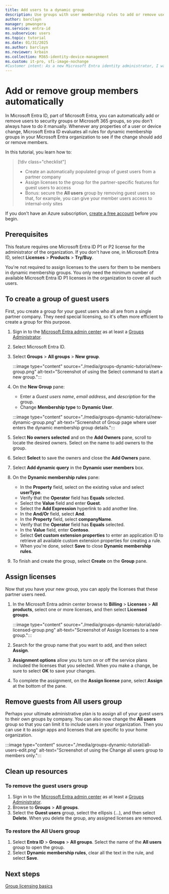 ```yaml
---
title: Add users to a dynamic group
description: Use groups with user membership rules to add or remove users automatically
author: barclayn
manager: pmwongera
ms.service: entra-id
ms.subservice: users
ms.topic: tutorial
ms.date: 01/31/2025
ms.author: barclayn
ms.reviewer: krbain
ms.collection: M365-identity-device-management
ms.custom: it-pro, sfi-image-nochange
#Customer intent: As a new Microsoft Entra identity administrator, I want to automatically add or remove users, so I don't have to manually do it."
---
```


# Add or remove group members automatically

In Microsoft Entra ID, part of Microsoft Entra, you can automatically add or remove users to security groups or Microsoft 365 groups, so you don't always have to do it manually. Whenever any properties of a user or device change, Microsoft Entra ID evaluates all rules for dynamic membership groups in your Microsoft Entra organization to see if the change should add or remove members.

In this tutorial, you learn how to:
> [!div class="checklist"]
> * Create an automatically populated group of guest users from a partner company
> * Assign licenses to the group for the partner-specific features for guest users to access
> * Bonus: secure the **All users** group by removing guest users so that, for example, you can give your member users access to internal-only sites

If you don't have an Azure subscription, [create a free account](https://azure.microsoft.com/free/) before you begin.

## Prerequisites

This feature requires one Microsoft Entra ID P1 or P2 license for the administrator of the organization. If you don't have one, in Microsoft Entra ID, select **Licenses** > **Products** > **Try/Buy**.

You're not required to assign licenses to the users for them to be members in dynamic membership groups. You only need the minimum number of available Microsoft Entra ID P1 licenses in the organization to cover all such users. 

## To create a group of guest users


First, you create a group for your guest users who all are from a single partner company. They need special licensing, so it's often more efficient to create a group for this purpose.

1. Sign in to the [Microsoft Entra admin center](https://entra.microsoft.com) as at least a [Groups Administrator](~/identity/role-based-access-control/permissions-reference.md#global-administrator).
1. Select Microsoft Entra ID.
2. Select **Groups** > **All groups** > **New group**.

   :::image type="content" source="./media/groups-dynamic-tutorial/new-group.png" alt-text="Screenshot of using the Select command to start a new group.":::

3. On the **New Group** pane:
  
   * Enter a *Guest users name*, *email address*, and *description* for the group.
   * Change **Membership type** to **Dynamic User**.
   
   :::image type="content" source="./media/groups-dynamic-tutorial/new-dynamic-group.png" alt-text="Screenshot of Group page where user enters the dynamic membership group details.":::

4. Select **No owners selected** and on the **Add Owners** pane, scroll to locate the desired owners. Select on the name to add owners to the group.
5. Select **Select** to save the owners and close the **Add Owners** pane.  
6. Select **Add dynamic query** in the **Dynamic user members** box.
7. On the **Dynamic membership rules** pane:

   * In the **Property** field, select on the existing value and select **userType**. 
   * Verify that the **Operator** field has **Equals** selected.  
   * Select the **Value** field and enter **Guest**. 
   * Select the **Add Expression** hyperlink to add another line.
   * In the **And/Or** field, select **And**.
   * In the **Property** field, select **companyName**.
   * Verify that the **Operator** field has **Equals** selected.
   * In the **Value** field, enter **Contoso**.
   * Select **Get custom extension properties** to enter an application ID to retrieve all available custom extension properties for creating a rule. 
   * When you're done, select **Save** to close **Dynamic membership rules**.
   
8. To finish and create the group, select **Create** on the **Group** pane.

## Assign licenses

Now that you have your new group, you can apply the licenses that these partner users need.

1. In the Microsoft Entra admin center browse to **Billing** > **Licenses** > **All products**, select one or more licenses, and then select **Licensed groups**.

   :::image type="content" source="./media/groups-dynamic-tutorial/add-licensed-group.png" alt-text="Screenshot of Assign licenses to a new group.":::

2. Search for the group name that you want to add, and then select **Assign**.
3. **Assignment options** allow you to turn on or off the service plans included the licenses that you selected. When you make a change, be sure to select **OK** to save your changes.
4. To complete the assignment, on the **Assign license** pane, select **Assign** at the bottom of the pane.

## Remove guests from All users group

Perhaps your ultimate administrative plan is to assign all of your guest users to their own groups by company. You can also now change the **All users** group so that you can limit it to include users in your organization. Then you can use it to assign apps and licenses that are specific to your home organization.

:::image type="content" source="./media/groups-dynamic-tutorial/all-users-edit.png" alt-text="Screenshot of using the Change all users group to members only.":::

## Clean up resources

### To remove the guest users group

1. Sign in to the [Microsoft Entra admin center](https://entra.microsoft.com) as at least a [Groups Administrator](~/identity/role-based-access-control/permissions-reference.md#groups-administrator).
1. Browse to **Groups** > **All groups**. 
1. Select the **Guest users** group, select the ellipsis (...), and then select **Delete**. When you delete the group, any assigned licenses are removed.

### To restore the All Users group

1. Select **Entra ID** > **Groups** > **All groups**. Select the name of the **All users** group to open the group.
1. Select **Dynamic membership rules**, clear all the text in the rule, and select **Save**.

## Next steps

[Group licensing basics](~/fundamentals/concept-group-based-licensing.md)
